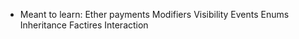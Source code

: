 - Meant to learn:
  Ether payments
  Modifiers
  Visibility
  Events
  Enums
  Inheritance
  Factires
  Interaction
